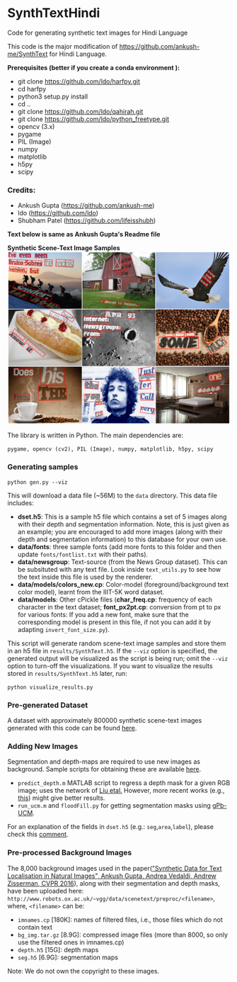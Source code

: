 # SynthTextHindi
Code for generating synthetic text images for Hindi Language <!-- as described in ["Synthetic Data for Text Localisation in Natural Images", Ankush Gupta, Andrea Vedaldi, Andrew Zisserman, CVPR 2016](http://www.robots.ox.ac.uk/~vgg/data/scenetext/).
 -->

This code is the major modification of https://github.com/ankush-me/SynthText for Hindi Language.

**Prerequisites (better if you create a conda environment ):**

- git clone https://github.com/ldo/harfpy.git
- cd harfpy 
- python3 setup.py install
- cd ..
- git clone https://github.com/ldo/qahirah.git
- git clone https://github.com/ldo/python_freetype.git
- opencv (3.x)
- pygame
- PIL (Image)
- numpy
- matplotlib
- h5py
- scipy

### Credits:
- Ankush Gupta (https://github.com/ankush-me) 
- ldo (https://github.com/ldo)
- Shubham Patel (https://github.com/lifeisshubh)

**Text below is same  as Ankush Gupta's Readme file**

**Synthetic Scene-Text Image Samples**
![Synthetic Scene-Text Samples](samples.png "Synthetic Samples")

The library is written in Python. The main dependencies are:

```
pygame, opencv (cv2), PIL (Image), numpy, matplotlib, h5py, scipy
```

### Generating samples

```
python gen.py --viz
```

This will download a data file (~56M) to the `data` directory. This data file includes:

  - **dset.h5**: This is a sample h5 file which contains a set of 5 images along with their depth and segmentation information. Note, this is just given as an example; you are encouraged to add more images (along with their depth and segmentation information) to this database for your own use.
  - **data/fonts**: three sample fonts (add more fonts to this folder and then update `fonts/fontlist.txt` with their paths).
  - **data/newsgroup**: Text-source (from the News Group dataset). This can be subsituted with any text file. Look inside `text_utils.py` to see how the text inside this file is used by the renderer.
  - **data/models/colors_new.cp**: Color-model (foreground/background text color model), learnt from the IIIT-5K word dataset.
  - **data/models**: Other cPickle files (**char\_freq.cp**: frequency of each character in the text dataset; **font\_px2pt.cp**: conversion from pt to px for various fonts: If you add a new font, make sure that the corresponding model is present in this file, if not you can add it by adapting `invert_font_size.py`).

This script will generate random scene-text image samples and store them in an h5 file in `results/SynthText.h5`. If the `--viz` option is specified, the generated output will be visualized as the script is being run; omit the `--viz` option to turn-off the visualizations. If you want to visualize the results stored in  `results/SynthText.h5` later, run:

```
python visualize_results.py
```
### Pre-generated Dataset
A dataset with approximately 800000 synthetic scene-text images generated with this code can be found [here](http://www.robots.ox.ac.uk/~vgg/data/scenetext/).

### Adding New Images
Segmentation and depth-maps are required to use new images as background. Sample scripts for obtaining these are available [here](https://github.com/ankush-me/SynthText/tree/master/prep_scripts).

* `predict_depth.m` MATLAB script to regress a depth mask for a given RGB image; uses the network of [Liu etal.](https://bitbucket.org/fayao/dcnf-fcsp/) However, more recent works (e.g., [this](https://github.com/iro-cp/FCRN-DepthPrediction)) might give better results.
* `run_ucm.m` and `floodFill.py` for getting segmentation masks using [gPb-UCM](https://github.com/jponttuset/mcg).

For an explanation of the fields in `dset.h5` (e.g.: `seg`,`area`,`label`), please check this [comment](https://github.com/ankush-me/SynthText/issues/5#issuecomment-274490044).

### Pre-processed Background Images
The 8,000 background images used in the paper(["Synthetic Data for Text Localisation in Natural Images", Ankush Gupta, Andrea Vedaldi, Andrew Zisserman, CVPR 2016](http://www.robots.ox.ac.uk/~vgg/data/scenetext/)), along with their segmentation and depth masks, have been uploaded here:
`http://www.robots.ox.ac.uk/~vgg/data/scenetext/preproc/<filename>`, where, `<filename>` can be:

- `imnames.cp` [180K]: names of filtered files, i.e., those files which do not contain text
- `bg_img.tar.gz` [8.9G]: compressed image files (more than 8000, so only use the filtered ones in imnames.cp)
- `depth.h5` [15G]: depth maps
- `seg.h5` [6.9G]: segmentation maps

Note: We do not own the copyright to these images.

<!-- ### Generating Samples with Text in non-Latin (English) Scripts
- @JarveeLee has modified the pipeline for generating samples with Chinese text [here](https://github.com/JarveeLee/SynthText_Chinese_version).
- @adavoudi has modified it for arabic/persian script, which flows from right-to-left [here](https://github.com/adavoudi/SynthText).

### Further Information
Please refer to the paper for more information, or contact me (email address in the paper). -->


